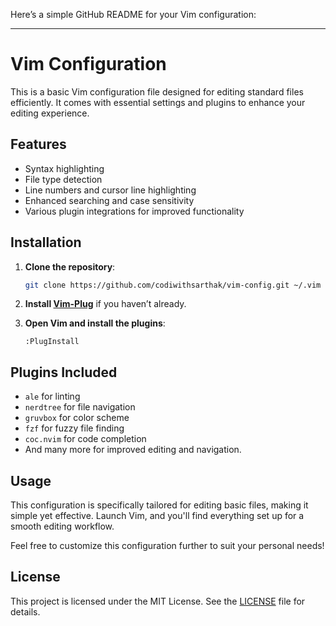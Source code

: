 Here’s a simple GitHub README for your Vim configuration:

---

# Vim Configuration

This is a basic Vim configuration file designed for editing standard files efficiently. It comes with essential settings and plugins to enhance your editing experience. 

## Features

- Syntax highlighting
- File type detection
- Line numbers and cursor line highlighting
- Enhanced searching and case sensitivity
- Various plugin integrations for improved functionality

## Installation

1. **Clone the repository**:
   ```bash
   git clone https://github.com/codiwithsarthak/vim-config.git ~/.vim
   ```

2. **Install [Vim-Plug](https://github.com/junegunn/vim-plug)** if you haven’t already.

3. **Open Vim and install the plugins**:
   ```vim
   :PlugInstall
   ```

## Plugins Included

- `ale` for linting
- `nerdtree` for file navigation
- `gruvbox` for color scheme
- `fzf` for fuzzy file finding
- `coc.nvim` for code completion
- And many more for improved editing and navigation.

## Usage

This configuration is specifically tailored for editing basic files, making it simple yet effective. Launch Vim, and you'll find everything set up for a smooth editing workflow.

Feel free to customize this configuration further to suit your personal needs!

## License

This project is licensed under the MIT License. See the [LICENSE](LICENSE) file for details.
